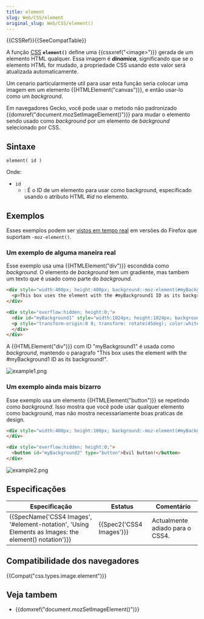 ```yaml
---
title: element
slug: Web/CSS/element
original_slug: Web/CSS/element()
---
```

{{CSSRef}}{{SeeCompatTable}}

A função [CSS](/pt-BR/docs/CSS) **`element()`** define uma {{cssxref("&lt;image&gt;")}} gerada de um elemento HTML qualquer. Essa imagem é **_dinamica_**, significando que se o elemento HTML for mudado, a propriedade CSS usando este valor será atualizada automaticamente.

Um cenario particularmente util para usar esta função seria colocar uma imagem em um elemento {{HTMLElement("canvas")}}, e então usar-lo como um _background_.

Em navegadores Gecko, você pode usar o metodo não padronizado {{domxref("document.mozSetImageElement()")}} para mudar o elemento sendo usado como _background_ por um elemento de _background_ selecionado por CSS.

## Sintaxe

```
element( id )
```

Onde:

- `id`
  - : É o ID de um elemento para usar como background, especificado usando o atributo HTML #_id_ no elemento.

## Exemplos

Esses exemplos podem ser [vistos em tempo real](/samples/cssref/moz-element.html) em versões do Firefox que suportam `-moz-element()`.

### Um exemplo de alguma maneira real

Esse exemplo usa uma {{HTMLElement("div")}} escondida como _background_. O elemento de _background_ tem um gradiente, mas tambem um texto que é usado como parte do _background_.

```html
<div style="width:400px; height:400px; background:-moz-element(#myBackground1) no-repeat;">
  <p>This box uses the element with the #myBackground1 ID as its background!</p>
</div>

<div style="overflow:hidden; height:0;">
  <div id="myBackground1" style="width:1024px; height:1024px; background-image: linear-gradient(to right, red, orange, yellow, white);">
  <p style="transform-origin:0 0; transform: rotate(45deg); color:white;">This text is part of the background. Cool, huh?</p>
  </div>
</div>
```

A {{HTMLElement("div")}} com ID "myBackground1" é usada como _background_, mantendo o paragrafo "This box uses the element with the #myBackground1 ID as its background!".

![example1.png](/@api/deki/files/4624/=example1.png)

### Um exemplo ainda mais bizarro

Esse exemplo usa um elemento {{HTMLElement("button")}} se repetindo como _background_. Isso mostra que você pode usar qualquer elemento como background, mas não mostra necessariamente boas praticas de design.

```html
<div style="width:400px; height:100px; background:-moz-element(#myBackground2);">
</div>

<div style="overflow:hidden; height:0;">
  <button id="myBackground2" type="button">Evil button!</button>
</div>
```

![example2.png](/@api/deki/files/4625/=example2.png)

## Especificações

| Especificação                                                                                                                        | Estatus                          | Comentário                      |
| ------------------------------------------------------------------------------------------------------------------------------------ | -------------------------------- | ------------------------------- |
| {{SpecName('CSS4 Images', '#element-notation', 'Using Elements as Images: the element() notation')}} | {{Spec2('CSS4 Images')}} | Actualmente adiado para o CSS4. |

## Compatibilidade dos navegadores

{{Compat("css.types.image.element")}}

## Veja tambem

- {{domxref("document.mozSetImageElement()")}}
